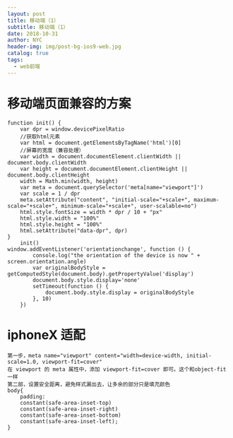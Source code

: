 ```yaml
---
layout: post
title: 移动端（1）
subtitle: 移动端（1）
date: 2018-10-31
author: NYC
header-img: img/post-bg-ios9-web.jpg
catalog: true
tags:
  - web前端
---
```


# 移动端页面兼容的方案

    function init() {
        var dpr = window.devicePixelRatio
        //获取html元素
        var html = document.getElementsByTagName('html')[0]
        //屏幕的宽度（兼容处理）
        var width = document.documentElement.clientWidth || document.body.clientWidth
        var height = document.documentElement.clientHeight || document.body.clientHeight
        width = Math.min(width, height)
        var meta = document.querySelector('meta[name="viewport"]')
        var scale = 1 / dpr
        meta.setAttribute("content", "initial-scale="+scale+", maximum-scale="+scale+", minimum-scale="+scale+", user-scalable=no")
        html.style.fontSize = width * dpr / 10 + "px"
        html.style.width = "100%"
        html.style.height = "100%"
        html.setAttribute("data-dpr", dpr)
    }
        init()
    window.addEventListener('orientationchange', function () {
            console.log("the orientation of the device is now " + screen.orientation.angle)
            var originalBodyStyle = getComputedStyle(document.body).getPropertyValue('display')
            document.body.style.display='none'
            setTimeout(function () {
                document.body.style.display = originalBodyStyle
            }, 10)
        })

# iphoneX 适配

    第一步，meta name="viewport" content="width=device-width, initial-scale=1.0, viewport-fit=cover"
    在 viewport 的 meta 属性中，添加 viewport-fit=cover 即可。这个和object-fit一样
    第二部，设置安全距离，避免样式漏出去，让多余的部分只是填充颜色
    body{
        padding:
        constant(safe-area-inset-top)
        constant(safe-area-inset-right)
        constant(safe-area-inset-bottom)
        constant(safe-area-inset-left);
    }

